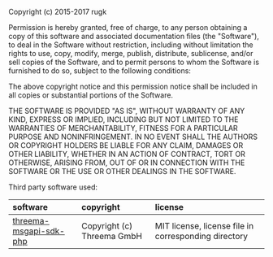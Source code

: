 Copyright (c) 2015-2017 rugk

Permission is hereby granted, free of charge, to any person obtaining a copy of this software and associated documentation files (the "Software"), to deal in the Software without restriction, including without limitation the rights to use, copy, modify, merge, publish, distribute, sublicense, and/or sell copies of the Software, and to permit persons to whom the Software is furnished to do so, subject to the following conditions:

The above copyright notice and this permission notice shall be included in all copies or substantial portions of the Software.

THE SOFTWARE IS PROVIDED "AS IS", WITHOUT WARRANTY OF ANY KIND, EXPRESS OR IMPLIED, INCLUDING BUT NOT LIMITED TO THE WARRANTIES OF MERCHANTABILITY, FITNESS FOR A PARTICULAR PURPOSE AND NONINFRINGEMENT. IN NO EVENT SHALL THE AUTHORS OR COPYRIGHT HOLDERS BE LIABLE FOR ANY CLAIM, DAMAGES OR OTHER LIABILITY, WHETHER IN AN ACTION OF CONTRACT, TORT OR OTHERWISE, ARISING FROM, OUT OF OR IN CONNECTION WITH THE SOFTWARE OR THE USE OR OTHER DEALINGS IN THE SOFTWARE.

Third party software used:

software                    | copyright                       | license
:-------------------------- | :------------------------------ | :--------------------------------------
[threema-msgapi-sdk-php](1) | Copyright (c) Threema GmbH | MIT license, license file in corresponding directory

[1]: https://github.com/threema-ch/threema-msgapi-sdk-php
